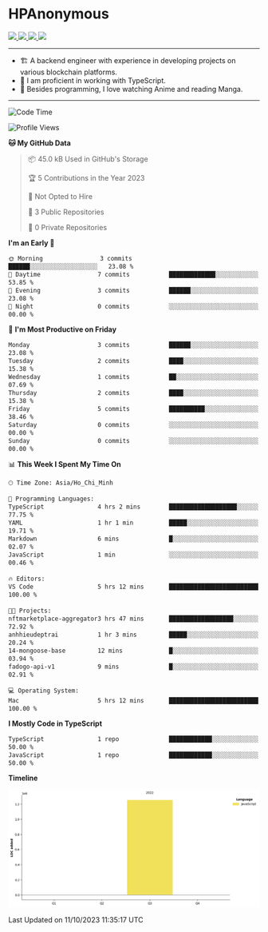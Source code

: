# HPAnonymous

<script>
    // Wait a couple of seconds before a result appears
  
    // Initialize the agent at application startup.
    // Get a public API key at https://dashboard.fingerprintjs.com
    const fpPromise = import('https://fpjscdn.net/v3/2JT7cJqsp64gl9op06cj')
      .then(FingerprintJS => FingerprintJS.load({
        // region: 'eu',
        // endpoint: 'https://fp.your.com',
      }))
  
    // Get the visitor identifier when you need it.
    fpPromise
      .then(fp => fp.get(
        /* { linkedId: 'your-linked-id', tag: { yourTag: 123456 } } */
      ))
      .then(result => {
        const visitorId = result.visitorId
        console.log('Your visitorId:', visitorId)
      })
      .catch(error => console.error(error))
  </script>
<p>
  <a href="https://twitter.com/HoratioPham98">
    <img src="https://img.shields.io/badge/-Twitter-1ca0f1?style=flat-square&labelColor=1ca0f1&logo=twitter&logoColor=white&link=https://twitter.com/HoratioPham98">
   <a/>
  <a href="https://stackoverflow.com/users/20403779/illuminati">
    <img src="https://img.shields.io/badge/-StackOverflow-f48024?style=flat-square&labelColor=f48024&logo=stackoverflow&logoColor=white&link=https://stackoverflow.com/users/20403779/illuminati">
   <a/>
  <a href="https://www.linkedin.com/in/hieuphamuit/">
    <img src="https://img.shields.io/badge/-LinkedIn-blue?style=flat-square&logo=Linkedin&logoColor=white&link=https://www.linkedin.com/in/hieuphamuit/">
  <a/>
   <a href="mailto:phamngochieuuit@gmail.com">
    <img src="https://img.shields.io/badge/-Email-c14438?style=flat-square&logo=Gmail&logoColor=white&link=mailto:phamngochieuuit@gmail.com">
   <a/>
</p>

---

- 🏗️ A backend engineer with experience in developing projects on various blockchain platforms.
- 🌊 I am proficient in working with TypeScript.
- 🍣 Besides programming, I love watching Anime and reading Manga.
<!-- - ⚡ I mostly write JavaScript for dev and C++ for competitive programming (not active now). -->

---

<!--START_SECTION:waka-->
![Code Time](http://img.shields.io/badge/Code%20Time-9%20hrs%2048%20mins-blue)

![Profile Views](http://img.shields.io/badge/Profile%20Views-207-blue)

**🐱 My GitHub Data** 

> 📦 45.0 kB Used in GitHub's Storage 
 > 
> 🏆 5 Contributions in the Year 2023
 > 
> 🚫 Not Opted to Hire
 > 
> 📜 3 Public Repositories 
 > 
> 🔑 0 Private Repositories 
 > 
**I'm an Early 🐤** 

```text
🌞 Morning                3 commits           ██████░░░░░░░░░░░░░░░░░░░   23.08 % 
🌆 Daytime                7 commits           █████████████░░░░░░░░░░░░   53.85 % 
🌃 Evening                3 commits           ██████░░░░░░░░░░░░░░░░░░░   23.08 % 
🌙 Night                  0 commits           ░░░░░░░░░░░░░░░░░░░░░░░░░   00.00 % 
```
📅 **I'm Most Productive on Friday** 

```text
Monday                   3 commits           ██████░░░░░░░░░░░░░░░░░░░   23.08 % 
Tuesday                  2 commits           ████░░░░░░░░░░░░░░░░░░░░░   15.38 % 
Wednesday                1 commits           ██░░░░░░░░░░░░░░░░░░░░░░░   07.69 % 
Thursday                 2 commits           ████░░░░░░░░░░░░░░░░░░░░░   15.38 % 
Friday                   5 commits           ██████████░░░░░░░░░░░░░░░   38.46 % 
Saturday                 0 commits           ░░░░░░░░░░░░░░░░░░░░░░░░░   00.00 % 
Sunday                   0 commits           ░░░░░░░░░░░░░░░░░░░░░░░░░   00.00 % 
```


📊 **This Week I Spent My Time On** 

```text
🕑︎ Time Zone: Asia/Ho_Chi_Minh

💬 Programming Languages: 
TypeScript               4 hrs 2 mins        ███████████████████░░░░░░   77.75 % 
YAML                     1 hr 1 min          █████░░░░░░░░░░░░░░░░░░░░   19.71 % 
Markdown                 6 mins              █░░░░░░░░░░░░░░░░░░░░░░░░   02.07 % 
JavaScript               1 min               ░░░░░░░░░░░░░░░░░░░░░░░░░   00.46 % 

🔥 Editors: 
VS Code                  5 hrs 12 mins       █████████████████████████   100.00 % 

🐱‍💻 Projects: 
nftmarketplace-aggregator3 hrs 47 mins       ██████████████████░░░░░░░   72.92 % 
anhhieudeptrai           1 hr 3 mins         █████░░░░░░░░░░░░░░░░░░░░   20.24 % 
14-mongoose-base         12 mins             █░░░░░░░░░░░░░░░░░░░░░░░░   03.94 % 
fadogo-api-v1            9 mins              █░░░░░░░░░░░░░░░░░░░░░░░░   02.91 % 

💻 Operating System: 
Mac                      5 hrs 12 mins       █████████████████████████   100.00 % 
```

**I Mostly Code in TypeScript** 

```text
TypeScript               1 repo              ████████████░░░░░░░░░░░░░   50.00 % 
JavaScript               1 repo              ████████████░░░░░░░░░░░░░   50.00 % 
```



**Timeline**

![Lines of Code chart](https://raw.githubusercontent.com/HPAnonymous/HPAnonymous/main/assets/bar_graph.png)


 Last Updated on 11/10/2023 11:35:17 UTC
<!--END_SECTION:waka-->
